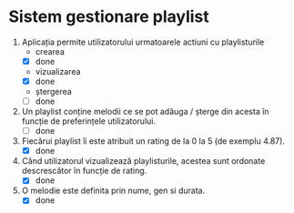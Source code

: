 # Sistem gestionare playlist
1) Aplicația permite utilizatorului urmatoarele actiuni cu playlisturile
    - crearea
    - [X] done
    - vizualizarea
    - [x] done
    - ștergerea
    - [ ] done
2) Un playlist conține
    melodii ce se pot adăuga / șterge din acesta în funcție de preferințele utilizatorului.
    - [ ] done
3) Fiecărui playlist îi este atribuit un rating de la 0 la 5 (de exemplu 4.87).
   - [x] done
4) Când utilizatorul vizualizează playlisturile, acestea sunt ordonate descrescător în funcție de rating.
   - [x] done
5) O melodie este definita prin nume, gen si durata.
   - [x] done